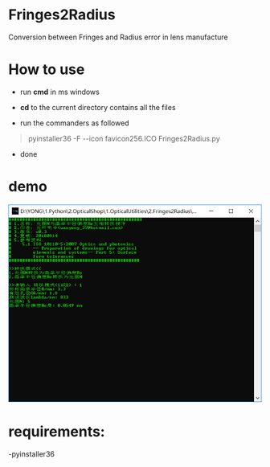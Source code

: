 # Fringes2Radius
Conversion between Fringes and Radius error in lens manufacture

# How to use
- run **cmd** in ms windows

- **cd** to the current directory contains all the files

- run the commanders as followed 
> pyinstaller36 -F --icon favicon256.ICO  Fringes2Radius.py

- done

# demo
![demo](https://github.com/imyu37/Fringes2Radius/blob/master/demo.png)

# requirements:
-pyinstaller36
